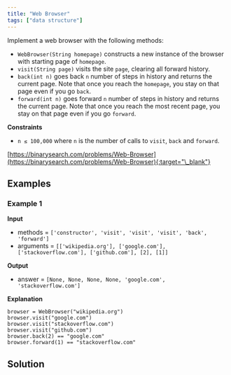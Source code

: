 ```yaml
---
title: "Web Browser"
tags: ["data structure"]
---
```


Implement a web browser with the following methods:

- `WebBrowser(String homepage)` constructs a new instance of the browser with starting page of `homepage`.
- `visit(String page)` visits the site `page`, clearing all forward history.
- `back(int n)` goes back `n` number of steps in history and returns the current page. Note that once you reach the `homepage`, you stay on that page even if you go `back`.
- `forward(int n)` goes forward `n` number of steps in history and returns the current page. Note that once you reach the most recent page, you stay on that page even if you go `forward`.

**Constraints**

- `n ≤ 100,000` where `n` is the number of calls to `visit`, `back` and `forward`.

[https://binarysearch.com/problems/Web-Browser](https://binarysearch.com/problems/Web-Browser){:target="\_blank"}

## Examples

### Example 1

**Input**

- methods = `['constructor', 'visit', 'visit', 'visit', 'back', 'forward']`
- arguments = `[['wikipedia.org'], ['google.com'], ['stackoverflow.com'], ['github.com'], [2], [1]]`

**Output**

- answer = `[None, None, None, None, 'google.com', 'stackoverflow.com']`

**Explanation**

```
browser = WebBrowser("wikipedia.org")
browser.visit("google.com")
browser.visit("stackoverflow.com")
browser.visit("github.com")
browser.back(2) == "google.com"
browser.forward(1) == "stackoverflow.com"
```

## Solution

<script src="https://gist.github.com/yaeba/16da7be5123724fcf6eccc25581cef5a.js?file=Web-Browser.cpp"></script>
